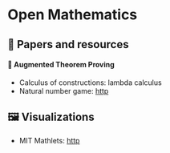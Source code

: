 # Open Mathematics

## 📜 Papers and resources

#### 🧾 Augmented Theorem Proving
* Calculus of constructions: lambda calculus
* Natural number game: [http](https://wwwf.imperial.ac.uk/~buzzard/xena/natural_number_game)

## 🖼️ Visualizations
* MIT Mathlets: [http](http://mathlets.org/mathlets/)


